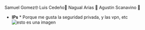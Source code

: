 Samuel Gomez:nerd_face: 
Luis Cedeño:unicorn:
Nagual Arias :athletic_shoe:
Agustin Scanavino :chocolate_bar:
* **IPs** * 
Porque me gusta la seguridad privada, y las vpn, etc 
![esto es una imagen](https://www.malavida.com/es/guias-trucos/que-es-una-direccion-ip-y-como-saber-cual-es-la-tuya-017293#gref) 
